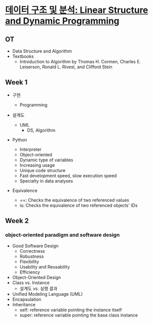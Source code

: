 # [데이터 구조 및 분석: Linear Structure and Dynamic Programming](https://kaist.edwith.org/datastructure-2019s#)

## OT

- Data Structure and Algorithm
- Textbooks
  - Introduction to Algorithm by Thomas H. Cormen, Charles E. Leiserson, Ronald L. Rivest, and Clifford Stein

## Week 1

- 구현
  - Programming
- 설계도
  - UML
    - DS, Algorithm
- Python
  - Interpreter
  - Object-oriented
  - Dynamic type of variables
  - Increasing usage
  - Unique code structure
  - Fast development speed, slow execution speed
  - Specialty in data analyses

- Equivalence
  - ==: Checks the equivalence of two referenced values
  - is: Checks the equivalence of two referenced objects' IDs

## Week 2

### object-oriented paradigm and software design

- Good Software Design
  - Correctness
  - Robustness
  - Flexibility
  - Usability and Reusability
  - Efficiency
- Object-Oriented Design
- Class vs. Instance
  - 설계도 vs. 실행 결과
- Unified Modeling Language (UML) 
- Encapsulation
- Inheritance
  - self: reference variable pointing the instance itself
  - super: reference variable pointing the base class instance
